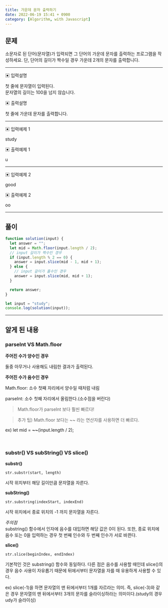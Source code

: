 ```yaml
---
title: 가운데 문자 출력하기
date: 2022-06-19 15:41 + 0900
category: [Algorithm, with Javascript]
---
```


## 문제

소문자로 된 단어(문자열)가 입력되면 그 단어의 가운데 문자를 출력하는 프로그램을 작성하세요. 단, 단어의 길이가 짝수일 경우 가운데 2개의 문자를 출력합니다.

<hr>

▣ 입력설명

첫 줄에 문자열이 입력된다.  
문자열의 길이는 100을 넘지 않습니다.

▣ 출력설명

첫 줄에 가운데 문자를 출력합니다.

<hr>

▣ 입력예제 1

study

▣ 출력예제 1

u

<hr>

▣ 입력예제 2

good

▣ 출력예제 2

oo

<hr>

## 풀이

```js
function solution(input) {
  let answer = "";
  let mid = Math.floor(input.length / 2);
  // input 길이가 짝수인 경우
  if (input.length % 2 == 0) {
    answer = input.slice(mid - 1, mid + 1);
  } else {
    // input 갈이가 홀수인 경우
    answer = input.slice(mid, mid + 1);
  }

  return answer;
}

let input = "study";
console.log(solution(input));
```

<hr>

## 알게 된 내용

### parseInt VS Math.floor

**주어진 수가 양수인 경우**

둘중 아무거나 사용해도 내림한 결과가 출력된다.

**주어진 수가 음수인 경우**

Math.floor: 소수 첫째 자리에서 양수일 때처럼 내림

parseInt: 소수 첫째 자리에서 올림한다.(소수점을 버린다)

> Math.floor가 parseInt 보다 훨씬 빠르다!

> 추가 팁) Math.floor 보다는 ~~ 라는 연산자를 사용하면 더 빠르다.

ex) let mid = **~~**(input.length / 2);

<br>

### substr() VS subString() VS slice()

**substr()**

`str.substr(start, length)`

시작 위치부터 해당 길이만큼 문자열을 자른다.

**subString()**

`str.substring(indexStart, indexEnd)`

시작 위치에서 종료 위치의 -1 까지 문자열을 자른다.

_주의점_  
substring() 함수에서 인자에 음수를 대입하면 해당 값은 0이 된다. 또한, 종료 위치에 음수 또는 0을 입력하는 경우 첫 번째 인수와 두 번째 인수가 서로 바뀐다.

**slice()**

`str.slice(beginIndex, endIndex)`

기본적인 것은 substring() 함수와 동일하다. 다른 점은 음수를 사용할 때인데 slice()의 경우 음수 사용이 자유롭기 때문에 뒤에서부터 문자열을 자를 때 유용하게 사용할 수 있다.

ex) slice(-1)을 하면 문자열의 맨 뒤에서부터 1개를 자르라는 의미. 즉, slice(-3)와 같은 경우 문자열의 맨 뒤에서부터 3개의 문자를 슬라이싱하라는 의미이다.(study의 경우 udy가 슬라이싱)
